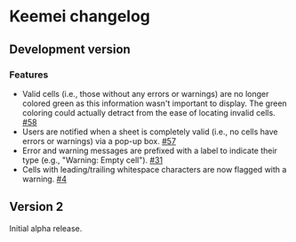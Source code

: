 # Keemei changelog

## Development version

### Features
* Valid cells (i.e., those without any errors or warnings) are no longer colored green as this information wasn't important to display. The green coloring could actually detract from the ease of locating invalid cells. [#58](https://github.com/biocore/Keemei/issues/58)
* Users are notified when a sheet is completely valid (i.e., no cells have errors or warnings) via a pop-up box. [#57](https://github.com/biocore/Keemei/issues/57)
* Error and warning messages are prefixed with a label to indicate their type (e.g., "Warning: Empty cell"). [#31](https://github.com/biocore/Keemei/issues/31)
* Cells with leading/trailing whitespace characters are now flagged with a warning. [#4](https://github.com/biocore/Keemei/issues/4)

## Version 2
Initial alpha release.
